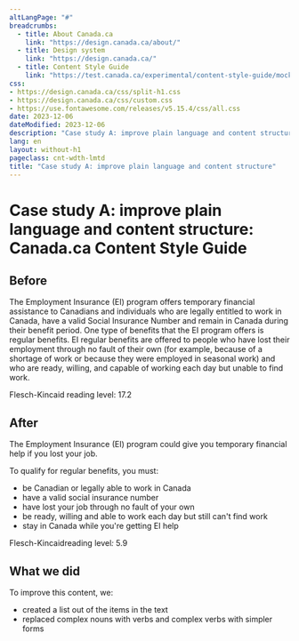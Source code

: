 ```yaml
---
altLangPage: "#"
breadcrumbs:
  - title: About Canada.ca
    link: "https://design.canada.ca/about/"
  - title: Design system
    link: "https://design.canada.ca/"
  - title: Content Style Guide
    link: "https://test.canada.ca/experimental/content-style-guide/mockups/sumchanges-en-04.html"    
css:
- https://design.canada.ca/css/split-h1.css
- https://design.canada.ca/css/custom.css
- https://use.fontawesome.com/releases/v5.15.4/css/all.css
date: 2023-12-06
dateModified: 2023-12-06
description: "Case study A: improve plain language and content structure"
lang: en
layout: without-h1
pageclass: cnt-wdth-lmtd
title: "Case study A: improve plain language and content structure"
---
```

<h1 property="name" id="wb-cont" dir="ltr"><span class="stacked"><span>Case study A: improve plain language and content structure</span>: <span>Canada.ca Content Style Guide</span></span></h1>
<h2>Before</h2>
<p>The Employment Insurance (EI) program offers temporary financial assistance to Canadians and individuals who are legally entitled to work in Canada, have a valid Social Insurance Number and remain in Canada during their benefit period. One type of benefits that the&nbsp;EI&nbsp;program offers is regular benefits.&nbsp;EI&nbsp;regular benefits are offered to people who have lost their employment through no fault of their own (for example, because of a shortage of work or because they were employed in seasonal work) and who are ready, willing, and capable of working each day but unable to find work.</p>
<p>Flesch-Kincaid reading level: 17.2</p>
<h2>After</h2>
<p>The Employment Insurance (EI) program could give you temporary financial help if you lost your job.</p>
<p>To qualify for regular benefits, you must:</p>
<ul>
  <li>be Canadian or legally able to work in Canada</li>
  <li>have a valid social insurance number</li>
  <li>have lost your job through no fault of your own</li>
  <li>be ready, willing and able to work each day but still can't find work</li>
  <li>stay in Canada while you're getting EI help</li>
</ul>
<p>Flesch-Kincaidreading level<em>: </em>5.9</p>
<h2>What we did</h2>
<p>To improve this content, we:</p>
<ul>
  <li>created a list out of the items in the text</li>
  <li>replaced complex nouns with verbs and complex verbs with simpler forms</li>
</ul>
